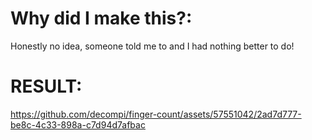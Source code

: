 # Why did I make this?:
Honestly no idea, someone told me to and I had nothing better to do!
# RESULT:

https://github.com/decompi/finger-count/assets/57551042/2ad7d777-be8c-4c33-898a-c7d94d7afbac

